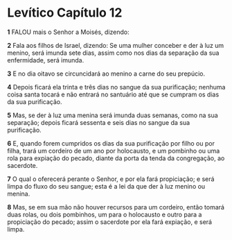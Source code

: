 # Levítico Capítulo 12

**1** 	FALOU mais o Senhor a Moisés, dizendo:

**2** 	Fala aos filhos de Israel, dizendo: Se uma mulher conceber e der à luz um menino, será imunda sete dias, assim como nos dias da separação da sua enfermidade, será imunda.

**3** 	E no dia oitavo se circuncidará ao menino a carne do seu prepúcio.

**4** 	Depois ficará ela trinta e três dias no sangue da sua purificação; nenhuma coisa santa tocará e não entrará no santuário até que se cumpram os dias da sua purificação.

**5** 	Mas, se der à luz uma menina será imunda duas semanas, como na sua separação; depois ficará sessenta e seis dias no sangue da sua purificação.

**6** 	E, quando forem cumpridos os dias da sua purificação por filho ou por filha, trará um cordeiro de um ano por holocausto, e um pombinho ou uma rola para expiação do pecado, diante da porta da tenda da congregação, ao sacerdote.

**7** 	O qual o oferecerá perante o Senhor, e por ela fará propiciação; e será limpa do fluxo do seu sangue; esta é a lei da que der à luz menino ou menina.

**8** 	Mas, se em sua mão não houver recursos para um cordeiro, então tomará duas rolas, ou dois pombinhos, um para o holocausto e outro para a propiciação do pecado; assim o sacerdote por ela fará expiação, e será limpa.

